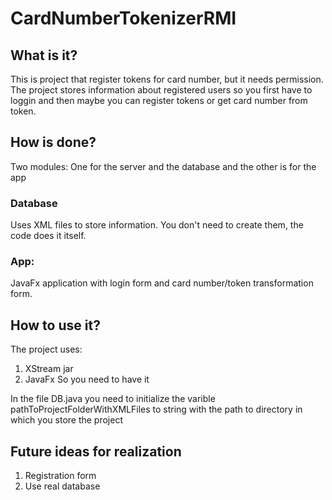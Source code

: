 # CardNumberTokenizerRMI
## What is it?
This is project that register tokens for card number, but it needs permission. The project stores information about registered users so you first have to loggin 
and then maybe you can register tokens or get card number from token.
## How is done?
Two modules: One for the server and the database and the other is for the app
### Database
Uses XML files to store information. You don't need to create them, the code does it itself.
### App:
JavaFx application with login form and card number/token transformation form.
## How to use it?
The project uses:
1. XStream jar
2. JavaFx
So you need to have it

In the file DB.java you need to initialize the varible pathToProjectFolderWithXMLFiles to string with the path to directory in which you store the project
## Future ideas for realization
1. Registration form
2. Use real database
